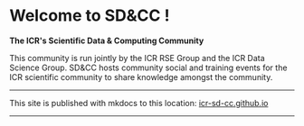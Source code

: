 
# Welcome to SD&CC !
**The ICR's Scientific Data & Computing Community**

This community is run jointly by the ICR RSE Group and the ICR Data Science Group. SD&CC hosts community social and training events for the ICR scientific community to share knowledge amongst the community.

---  

This site is published with mkdocs to this location: [icr-sd-cc.github.io](https://icr-sd-cc.github.io)

---  


